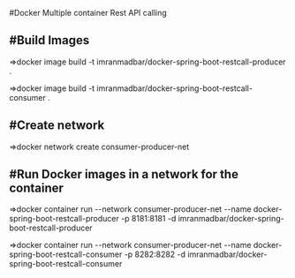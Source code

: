 #Docker Multiple container Rest API calling


#Build Images
-------------------------------------------------
=>docker image build -t imranmadbar/docker-spring-boot-restcall-producer .

=>docker image build -t imranmadbar/docker-spring-boot-restcall-consumer .


#Create network
-------------------------------------------------
=>docker network create consumer-producer-net


#Run Docker images in a network for the container
-------------------------------------------------
=>docker container run --network consumer-producer-net --name docker-spring-boot-restcall-producer -p 8181:8181 -d imranmadbar/docker-spring-boot-restcall-producer

=>docker container run --network consumer-producer-net --name docker-spring-boot-restcall-consumer -p 8282:8282 -d imranmadbar/docker-spring-boot-restcall-consumer


